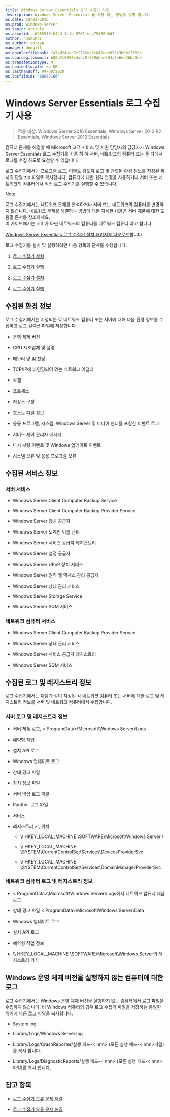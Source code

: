 ```yaml
---
title: Windows Server Essentials 로그 수집기 사용
description: Windows Server Essentials를 사용 하는 방법을 설명 합니다.
ms.date: 10/03/2016
ms.prod: windows-server
ms.topic: article
ms.assetid: c6985518-b42d-4cfb-9761-eaa75306b6d7
author: nnamuhcs
ms.author: coreyp
manager: dongill
ms.openlocfilehash: fa7ad24eec7c2732ee1c840aae678e3b0bff768c
ms.sourcegitcommit: b00d7c8968c4adc8f699dbee694afe6ed36bc9de
ms.translationtype: MT
ms.contentlocale: ko-KR
ms.lasthandoff: 04/08/2020
ms.locfileid: "80852166"
---
```

# <a name="use-the-windows-server-essentials-log-collector"></a>Windows Server Essentials 로그 수집기 사용

>적용 대상: Windows Server 2016 Essentials, Windows Server 2012 R2 Essentials, Windows Server 2012 Essentials

컴퓨터 문제를 해결할 때 Microsoft 고객 서비스 및 지원 담당자의 담당자가 Windows Server Essentials 로그 수집기를 사용 하 여 서버, 네트워크의 컴퓨터 또는 둘 다에서 로그를 수집 하도록 요청할 수 있습니다.  
  
 로그 수집기에서는 프로그램 로그, 이벤트 검토자 로그 및 관련된 환경 정보를 지정된 위치의 단일 zip 파일로 복사합니다. 컴퓨터에 대한 원격 연결을 사용하거나 서버 또는 네트워크의 컴퓨터에서 직접 로그 수집기를 실행할 수 있습니다.  
  
> [!NOTE]
>로그 수집기에서는 네트워크 문제를 분석하거나 서버 또는 네트워크의 컴퓨터를 변경하지 않습니다. 네트워크 문제를 해결하는 방법에 대한 자세한 내용은 서버 제품에 대한 도움말 문서를 참조하세요.  
>이 가이드에서는 서버가 아닌 네트워크의 컴퓨터를 네트워크 컴퓨터 라고 합니다.  
>
>[Windows Server Essentials 로그 수집기 설치 패키지를 다운로드](https://www.microsoft.com/download/details.aspx?id=34821)합니다.  
  
 로그 수집기를 설치 및 실행하려면 다음 항목의 단계를 수행합니다.  
  

1. [로그 수집기 설치](Install-the-Windows-Server-Essentials-Log-Collector.md)  
  
2. [로그 수집기 실행](Run-the-Windows-Server-Essentials-Log-Collector.md)  

3. [로그 수집기 설치](../support/Install-the-Windows-Server-Essentials-Log-Collector.md)  
  
4. [로그 수집기 실행](../support/Run-the-Windows-Server-Essentials-Log-Collector.md)  


## <a name="environment-information-collected"></a>수집된 환경 정보  
 로그 수집기에서는 지정되는 각 네트워크 컴퓨터 또는 서버에 대해 다음 환경 정보를 수집하고 로그 컬렉션 파일에 저장합니다.  
  
-   운영 체제 버전  
  
-   CPU 제조업체 및 설명  
  
-   메모리 양 및 할당  
  
-   TCP/IP에 바인딩되어 있는 네트워크 어댑터  
  
-   로캘  
  
-   프로세스  
  
-   저장소 구성  
  
-   호스트 파일 정보  
  
-   응용 프로그램, 시스템, Windows Server 및 미디어 센터를 포함한 이벤트 로그  
  
-   서비스 제어 관리자 메시지  
  
-   다시 부팅 이벤트 및 Windows 업데이트 이벤트  
  
-   시스템 오류 및 응용 프로그램 오류  
  
## <a name="services-information-collected"></a>수집된 서비스 정보  
  
### <a name="server-services"></a>서버 서비스  
  
-   Windows Server Client Computer Backup Service  
  
-   Windows Server Client Computer Backup Provider Service  
  
-   Windows Server 장치 공급자  
  
-   Windows Server 도메인 이름 관리  
  
-   Windows Server 서비스 공급자 레지스트리  
  
-   Windows Server 설정 공급자  
  
-   Windows Server UPnP 장치 서비스  
  
-   Windows Server 원격 웹 액세스 관리 공급자  
  
-   Windows Server 상태 관리 서비스  
  
-   Windows Server Storage Service  
  
-   Windows Server SQM 서비스  
  
### <a name="network-computer-services"></a>네트워크 컴퓨터 서비스  
  
-   Windows Server Client Computer Backup Provider Service  
  
-   Windows Server 상태 관리 서비스  
  
-   Windows Server 서비스 공급자 레지스트리  
  
-   Windows Server SQM 서비스  
  
## <a name="logs-and-registry-information-collected"></a>수집된 로그 및 레지스트리 정보  
 로그 수집기에서는 다음과 같이 지정된 각 네트워크 컴퓨터 또는 서버에 대한 로그 및 레지스트리 정보를 서버 및 네트워크 컴퓨터에서 수집합니다.  
  
### <a name="server-logs-and-registry-information"></a>서버 로그 및 레지스트리 정보  
  
-   서버 제품 로그, < ProgramData\>\Microsoft\Windows Server\Logs  
  
-   예약형 작업  
  
-   설치 API 로그  
  
-   Windows 업데이트 로그  
  
-   상태 경고 파일  
  
-   장치 정보 파일  
  
-   서버 백업 로그 파일  
  
-   Panther 로그 파일  
  
-   서비스  
  
-   레지스트리 키, 위치:  
  
    -   \\\ HKEY_LOCAL_MACHINE \SOFTWARE\Microsoft\Windows Server \  
  
    -   \\\ HKEY_LOCAL_MACHINE \SYSTEM\CurrentControlSet\Services\DevicesProviderSvc  
  
    -   \\\ HKEY_LOCAL_MACHINE \SYSTEM\CurrentControlSet\Services\DomainManagerProviderSvc  
  
### <a name="network-computer-logs-and-registry-information"></a>네트워크 컴퓨터 로그 및 레지스트리 정보  
  
-   < ProgramData\>\Microsoft\Windows Server\Logs에서 네트워크 컴퓨터 제품 로그  
  
-   상태 경고 파일 < ProgramData\>\Microsoft\Windows Server\Data  
  
-   Windows 업데이트 로그  
  
-   설치 API 로그  
  
-   예약형 작업 정보  
  
-   \\\ HKEY_LOCAL_MACHINE \SOFTWARE\Microsoft\Windows Server의 레지스트리 키 \  
  
## <a name="logs-for-computers-that-do-not-run-a-version-of-the-windows-operating-system"></a>Windows 운영 체제 버전을 실행하지 않는 컴퓨터에 대한 로그  
 로그 수집기에서는 Windows 운영 체제 버전을 실행하지 않는 컴퓨터에서 로그 파일을 수집하지 않습니다. 비 Windows 컴퓨터의 경우 로그 수집기 파일을 저장하는 동일한 위치에 다음 로그 파일을 복사합니다.  
  
-   System.log  
  
-   Library/Logs/Windows Server.log  
  
-   Library/Logs/CrashReporter/실행 패드-< nnn\> (모든 실행 패드-< nnn\>파일)를 복사 합니다.  
  
-   Library/Logs/DiagnosticReports/실행 패드-< nnn\> (모든 실행 패드-< nnn\>파일)를 복사 합니다.  
  
## <a name="see-also"></a>참고 항목  
  

-   [로그 수집기 오류 문제 해결](Troubleshoot-Windows-Server-Essentials-Log-Collector-Errors.md)

-   [로그 수집기 오류 문제 해결](../support/Troubleshoot-Windows-Server-Essentials-Log-Collector-Errors.md)

